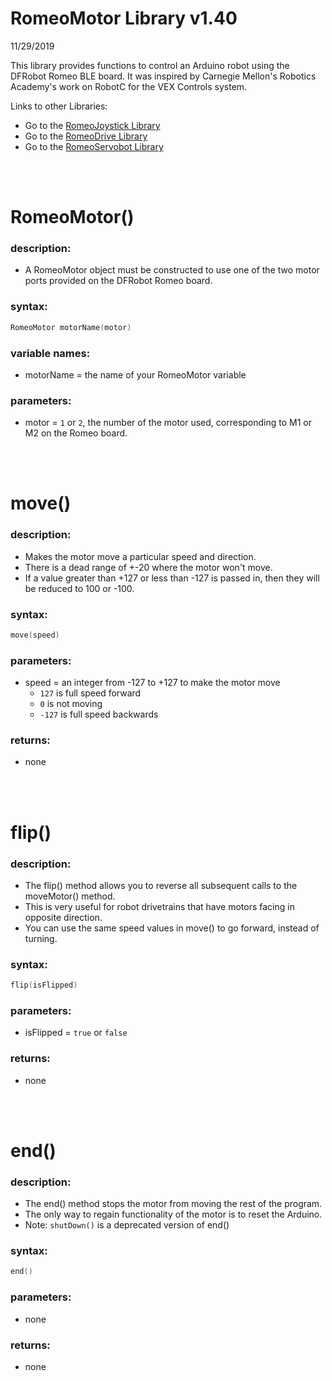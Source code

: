 # RomeoMotor Library v1.40
11/29/2019

This library provides functions to control an Arduino robot using the DFRobot Romeo BLE board.
It was inspired by Carnegie Mellon's Robotics Academy's work on RobotC for the VEX Controls system.

Links to other Libraries:
* Go to the [RomeoJoystick Library](RomeoJoystick%20Library.md)
* Go to the [RomeoDrive Library](RomeoDrive%20Library.md)
* Go to the [RomeoServobot Library](RomeoServobot%20Library.md)

<br/><br/>

# RomeoMotor()
### description:
* A RomeoMotor object must be constructed to use one of the two motor ports provided on the DFRobot Romeo board.
### syntax:
```c
RomeoMotor motorName(motor)
```
### variable names:
* motorName = the name of your RomeoMotor variable
### parameters:
* motor = ```1``` or ```2```, the number of the motor used, corresponding to M1 or M2 on the Romeo board.

<br/><br/>

# move()
### description:
* Makes the motor move a particular speed and direction.
* There is a dead range of +-20 where the motor won't move.
* If a value greater than +127 or less than -127 is passed in, then they will be reduced to 100 or -100.
### syntax:
```c
move(speed)
```
### parameters:
* speed = an integer from -127 to +127 to make the motor move
  * ```127``` is full speed forward
  * ```0``` is not moving
  * ```-127``` is full speed backwards
### returns:
* none

<br/><br/>

# flip()
### description:
* The flip() method allows you to reverse all subsequent calls to the moveMotor() method.
* This is very useful for robot drivetrains that have motors facing in opposite direction.
* You can use the same speed values in move() to go forward, instead of turning.
### syntax:
```c
flip(isFlipped)
```
### parameters:
* isFlipped = ```true``` or ```false```
### returns:
 * none
 
 <br/><br/>

# end()
### description:
* The end() method stops the motor from moving the rest of the program.
* The only way to regain functionality of the motor is to reset the Arduino.
* Note: ```shutDown()``` is a deprecated version of end()
### syntax:
```c
end()
```
 ### parameters:
 * none
 ### returns:
 * none

 